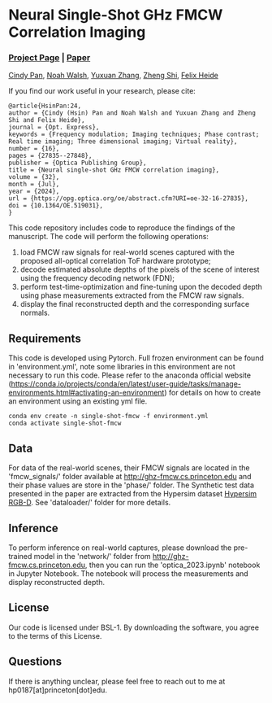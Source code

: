 # Neural Single-Shot GHz FMCW Correlation Imaging
### [Project Page]() | [Paper]()

[Cindy Pan](), [Noah Walsh](), [Yuxuan Zhang](https://www.alexyuxuanzhang.com/), [Zheng Shi](https://zheng-shi.github.io/), [Felix Heide](https://www.cs.princeton.edu/~fheide/)

If you find our work useful in your research, please cite:
```
@article{HsinPan:24,
author = {Cindy (Hsin) Pan and Noah Walsh and Yuxuan Zhang and Zheng Shi and Felix Heide},
journal = {Opt. Express},
keywords = {Frequency modulation; Imaging techniques; Phase contrast; Real time imaging; Three dimensional imaging; Virtual reality},
number = {16},
pages = {27835--27848},
publisher = {Optica Publishing Group},
title = {Neural single-shot GHz FMCW correlation imaging},
volume = {32},
month = {Jul},
year = {2024},
url = {https://opg.optica.org/oe/abstract.cfm?URI=oe-32-16-27835},
doi = {10.1364/OE.519031},
}
```

This code repository includes code to reproduce the findings of the manuscript. The code will perform the following operations:

1) load FMCW raw signals for real-world scenes captured with the proposed all-optical correlation ToF hardware prototype;
2) decode estimated absolute depths of the pixels of the scene of interest using the frequency decoding network (FDN);
3) perform test-time-optimization and fine-tuning upon the decoded depth using phase measurements extracted from the FMCW raw signals.
4) display the final reconstructed depth and the corresponding surface normals.


## Requirements
This code is developed using Pytorch. Full frozen environment can be found in 'environment.yml', note some libraries in this environment are not necessary to run this code. Please refer to the anaconda official website (https://conda.io/projects/conda/en/latest/user-guide/tasks/manage-environments.html#activating-an-environment) for details on how to create an environment using an existing yml file. 

```
conda env create -n single-shot-fmcw -f environment.yml
conda activate single-shot-fmcw
```

## Data
For data of the real-world scenes, their FMCW signals are located in the 'fmcw_signals/' folder available at http://ghz-fmcw.cs.princeton.edu and their phase values are store in the 'phase/' folder. The Synthetic test data presented in the paper are extracted from the Hypersim dataset [Hypersim RGB-D](https://github.com/apple/ml-hypersim). See 'dataloader/' folder for more details. 

## Inference
To perform inference on real-world captures, please download the pre-trained model in the 'network/' folder from http://ghz-fmcw.cs.princeton.edu, then you can run the 'optica_2023.ipynb' notebook in Jupyter Notebook. The notebook will process the measurements and display reconstructed depth.

## License
Our code is licensed under BSL-1. By downloading the software, you agree to the terms of this License. 

## Questions
If there is anything unclear, please feel free to reach out to me at hp0187[at]princeton[dot]edu.
